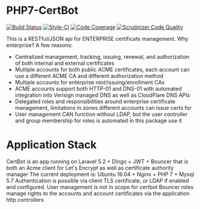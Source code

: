# PHP7-CertBot
[![Build Status](https://scrutinizer-ci.com/g/metaclassing/PHP7-CertBot/badges/build.png?b=master)](https://scrutinizer-ci.com/g/metaclassing/PHP7-CertBot/build-status/master)
[![Style-CI](https://styleci.io/repos/62511938/shield?branch=master)](https://styleci.io/repos/62511938)
[![Code Coverage](https://scrutinizer-ci.com/g/metaclassing/PHP7-CertBot/badges/coverage.png?b=master)](https://scrutinizer-ci.com/g/metaclassing/PHP7-CertBot/?branch=master)
[![Scrutinizer Code Quality](https://scrutinizer-ci.com/g/metaclassing/PHP7-CertBot/badges/quality-score.png?b=master)](https://scrutinizer-ci.com/g/metaclassing/PHP7-CertBot/?branch=master)

This is a RESTful/JSON api for ENTERPRISE certificate management. Why enterprise? A few reasons:
* Centralized management, tracking, issuing, renewal, and authorization of both internal and external certificates
* Multiple accounts for both public ACME certificates, each account can use a different ACME CA and different authorization method
* Multiple accounts for enterprise root/issuing/enrollment CAs
* ACME accounts support both HTTP-01 and DNS-01 with automated integration into Verisign managed DNS as well as CloudFlare DNS APIs
* Delegated roles and responsibilities around enterprise certificate management, limitations in zones different accounts can issue certs for
* User management CAN function without LDAP, but the user controller and group membership for roles is automated in this package use it

# Application Stack
CertBot is an app running on Laravel 5.2 + Dingo + JWT + Bouncer that is both an Acme client for Let's Encrypt as well as certificate authority manager
The current deployment is: Ubuntu 16.04 + Nginx + PHP 7 + Mysql 5.7
Authentication is possible via client TLS certificate, or LDAP if enabled and configured. User management is not in scope for certbot
Bouncer roles manage rights to the accounts and account certificates via the application http controllers
